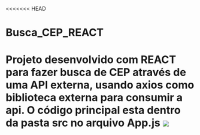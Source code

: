 <<<<<<< HEAD
# Busca_CEP_REACT
Projeto desenvolvido com REACT para fazer busca de CEP através de uma API externa, usando axios como biblioteca externa para consumir a api.
O código principal esta dentro da pasta src no arquivo App.js
<img src="screenshots/busc-cep.png">
<img scr="screenshots/busc-cep1.png">
=======
